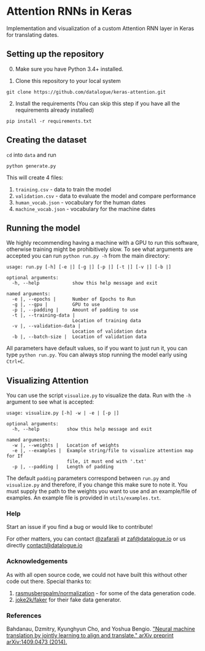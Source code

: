 # Attention RNNs in Keras

Implementation and visualization of a custom Attention RNN layer in Keras for translating dates.

## Setting up the repository

0. Make sure you have Python 3.4+ installed.

1. Clone this repository to your local system

```
git clone https://github.com/datalogue/keras-attention.git
```

2. Install the requirements
(You can skip this step if you have all the requirements already installed)

```
pip install -r requirements.txt
```

## Creating the dataset

`cd` into `data` and run

```
python generate.py
```

This will create 4 files:
1. `training.csv` - data to train the model
2. `validation.csv` - data to evaluate the model and compare performance
3. `human_vocab.json` - vocabulary for the human dates
4. `machine_vocab.json` - vocabulary for the machine dates


## Running the model

We highly recommending having a machine with a GPU to run this software, otherwise training might be prohibitively slow. To see what arguments are accepted you can run `python run.py -h` from the main directory:

```
usage: run.py [-h] [-e |] [-g |] [-p |] [-t |] [-v |] [-b |]

optional arguments:
  -h, --help            show this help message and exit

named arguments:
  -e |, --epochs |      Number of Epochs to Run
  -g |, --gpu |         GPU to use
  -p |, --padding |     Amount of padding to use
  -t |, --training-data |
                        Location of training data
  -v |, --validation-data |
                        Location of validation data
  -b |, --batch-size |  Location of validation data
```

All parameters have default values, so if you want to just run it, you can type `python run.py`. You can always stop running the model early using `Ctrl+C`.

## Visualizing Attention

You can use the script `visualize.py` to visualize the data. Run with the `-h` argument to see what is accepted:

```
usage: visualize.py [-h] -w | -e | [-p |]

optional arguments:
  -h, --help          show this help message and exit

named arguments:
  -w |, --weights |   Location of weights
  -e |, --examples |  Example string/file to visualize attention map for If
                      file, it must end with '.txt'
  -p |, --padding |   Length of padding
```

The default `padding` parameters correspond between `run.py` and `visualize.py` and therefore, if you change this make sure to note it. You must supply the path to the weights you want to use and an example/file of examples. An example file is provided in `utils/examples.txt`. 

### Help

Start an issue if you find a bug or would like to contribute!

For other matters, you can contact [@zafarali](http://www.github.com/zafarali) at zaf@datalogue.io or us directly contact@datalogue.io 


### Acknowledgements

As with all open source code, we could not have built this without other code out there. Special thanks to:

1. [rasmusbergpalm/normalization](https://github.com/rasmusbergpalm/normalization/blob/master/babel_data.py) - for some of the data generation code.
2. [joke2k/faker](https://github.com/joke2k/faker) for their fake data generator.

### References

Bahdanau, Dzmitry, Kyunghyun Cho, and Yoshua Bengio. 
["Neural machine translation by jointly learning to align and translate." 
arXiv preprint arXiv:1409.0473 (2014).](https://arxiv.org/abs/1409.0473)